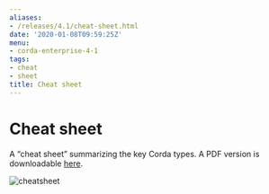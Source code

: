 ```yaml
---
aliases:
- /releases/4.1/cheat-sheet.html
date: '2020-01-08T09:59:25Z'
menu:
- corda-enterprise-4-1
tags:
- cheat
- sheet
title: Cheat sheet
---
```



# Cheat sheet

A “cheat sheet” summarizing the key Corda types. A PDF version is downloadable [here](/en/pdf/corda-cheat-sheet.pdf).

![cheatsheet](/en/images/cheatsheet.jpg "cheatsheet")
